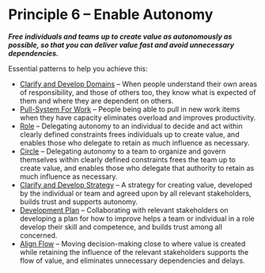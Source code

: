 [:menu-title]: # "Enable Autonomy"

# Principle 6 – Enable Autonomy


**_Free individuals and teams up to create value as autonomously as possible, so that you can deliver value fast and avoid unnecessary dependencies._**

Essential patterns to help you achieve this:

-   [Clarify and Develop Domains](section:clarify-and-develop-domains) – When people understand their own areas of responsibility, and those of others too, they know what is expected of them and where they are dependent on others.
-   [Pull-System For Work](section:pull-system-for-work) – People being able to pull in new work items when they have capacity eliminates overload and improves productivity.
-   [Role](section:role) – Delegating autonomy to an individual to decide and act within clearly defined constraints frees individuals up to create value, and enables those who delegate to retain as much influence as necessary. 
-   [Circle](section:circle) – Delegating autonomy to a team to organize and govern themselves within clearly defined constraints frees the team up to create value, and enables those who delegate that authority to retain as much influence as necessary.
-   [Clarify and Develop Strategy](section:clarify-and-develop-strategy) – A strategy for creating value, developed by the individual or team and agreed upon by all relevant stakeholders, builds trust and supports autonomy.
-   [Development Plan](section:development-plan) – Collaborating with relevant stakeholders on developing a plan for how to improve helps a team or individual in a role develop their skill and competence, and builds trust among all concerned.
-   [Align Flow](section:align-flow) – Moving decision-making close to where value is created while retaining the influence of the relevant stakeholders supports the flow of value, and eliminates unnecessary dependencies and delays.

